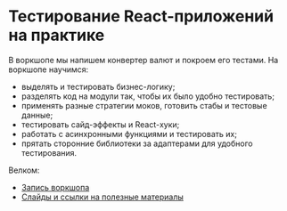 # Тестирование React-приложений на практике

В воркшопе мы напишем конвертер валют и покроем его тестами. На воркшопе научимся:

- выделять и тестировать бизнес-логику;
- разделять код на модули так, чтобы их было удобно тестировать;
- применять разные стратегии моков, готовить стабы и тестовые данные;
- тестировать сайд-эффекты и React-хуки;
- работать с асинхронными функциями и тестировать их;
- прятать сторонние библиотеки за адаптерами для удобного тестирования.

Велком:

- [Запись воркшопа](https://www.youtube.com/watch?v=oaktsy6YKMk)
- [Слайды и ссылки на полезные материалы](https://bespoyasov.ru/testing-workshop/)
